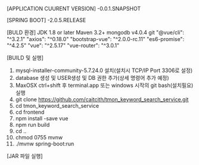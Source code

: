[APPLICATION CUURENT VERSION]
-0.0.1.SNAPSHOT

[SPRING BOOT]
-2.0.5.RELEASE

[BULD 환경]
JDK 1.8 or later
Maven 3.2+
mongodb v4.0.4 
git
"@vue/cli": "^3.2.1"
"axios": "^0.18.0"
"bootstrap-vue": "^2.0.0-rc.11"
"es6-promise": "^4.2.5"
"vue": "^2.5.17"
"vue-router": "^3.0.1"

[BUILD 및 실행]
1. mysql-installer-community-5.7.24.0 설치(설치시 TCP/IP Port 3306로 설정)
2. database 생성 및 USER생성 및 DB 권한 추가(상세 명령어 추가 예정)
3. MaxOSX ctrl+shift 후 terminal.app 또는 windows 시작의 git bash(설치필요) 실행
4. git clone https://github.com/caitcith/tmon_keyword_search_service.git
5. cd tmon_keyword_search_service
6. cd frontend
7. npm install -save vue
8. npm run build
9. cd ..
10. chmod 0755 mvnw
11. ./mvnw spring-boot:run
   
[JAR 파일 실행]
